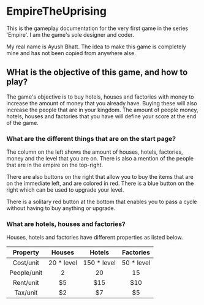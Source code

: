 # EmpireTheUprising
This is the gameplay documentation for the very first game in the series 'Empire'. I am the game's sole designer and coder.

My real name is Ayush Bhatt. The idea to make this game is completely mine and has not been copied from anywhere alse.

## WHat is the objective of this game, and how to play?

The game's objective is to buy hotels, houses and factories with money to increase the amount of money that you already have. Buying these will also increase the people that are in your kingdom. The amount of people money, hotels, houses and factories that you have will define your score at the end of the game.

### What are the different things that are on the start page?

The column on the left shows the amount of houses, hotels, factories, money and the level that you are on. There is also a mention of the people that are in the empire on the top-right.

There are also buttons on the right that allow you to buy the items that are on the immediate left, and are colored in red. There is a blue button on the right which can be used to upgrade your level.

There is a solitary red button at the bottom that enables you to pass a cycle without having to buy anything or upgrade.

### What are hotels, houses and factories?

Houses, hotels and factories have different properties as listed below.

| Property    | Houses     | Hotels      | Factories  |
|:-----------:|:----------:|:-----------:|:----------:|
| Cost/unit   | 20 * level | 150 * level | 50 * level |
| People/unit | 2          | 20          | 15         |
| Rent/unit   | $5         | $15         | $10        |
| Tax/unit    | $2         | $7          | $5         |
